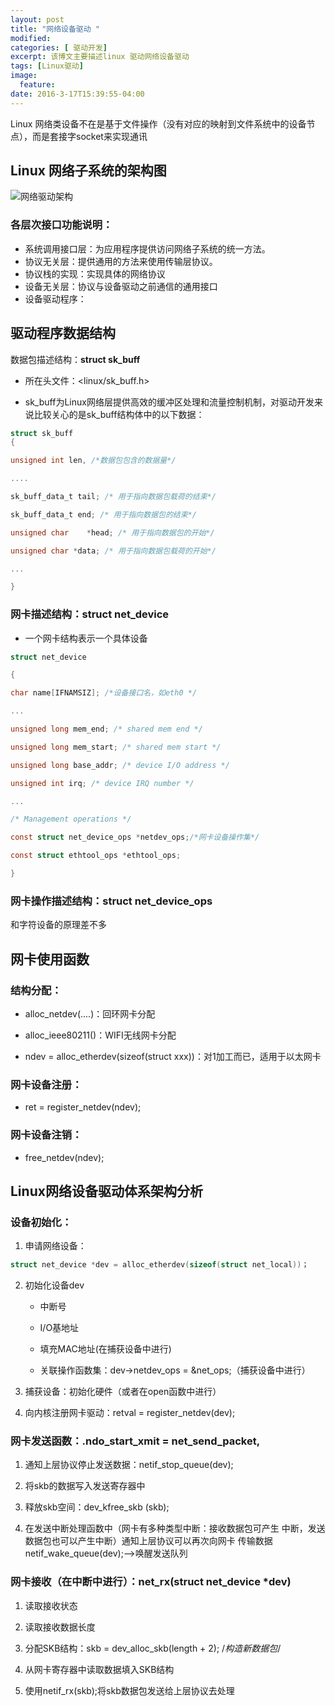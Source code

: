 ```yaml
---
layout: post
title: "网络设备驱动 "
modified:
categories: [ 驱动开发]
excerpt: 该博文主要描述linux 驱动网络设备驱动
tags: [Linux驱动]
image:
  feature:
date: 2016-3-17T15:39:55-04:00
---
```




Linux 网络类设备不在是基于文件操作（没有对应的映射到文件系统中的设备节点），而是套接字socket来实现通讯


## Linux 网络子系统的架构图

 ![网络驱动架构](http://img.blog.csdn.net/20160419231022306?watermark/2/text/aHR0cDovL2Jsb2cuY3Nkbi5uZXQv/font/5a6L5L2T/fontsize/400/fill/I0JBQkFCMA==/dissolve/70/gravity/Center)

### 各层次接口功能说明：

- 系统调用接口层：为应用程序提供访问网络子系统的统一方法。
- 协议无关层：提供通用的方法来使用传输层协议。
- 协议栈的实现：实现具体的网络协议
- 设备无关层：协议与设备驱动之前通信的通用接口
- 设备驱动程序：

 

## 驱动程序数据结构

数据包描述结构：**struct sk_buff**

- 所在头文件：<linux/sk_buff.h>

- sk_buff为Linux网络层提供高效的缓冲区处理和流量控制机制，对驱动开发来说比较关心的是sk_buff结构体中的以下数据：

```c
struct sk_buff
{

unsigned int len, /*数据包包含的数据量*/

....

sk_buff_data_t tail; /* 用于指向数据包载荷的结束*/

sk_buff_data_t end; /* 用于指向数据包的结束*/

unsigned char    *head; /* 用于指向数据包的开始*/

unsigned char *data; /* 用于指向数据包载荷的开始*/

...

}

```


### 网卡描述结构：struct net_device

- 一个网卡结构表示一个具体设备

```c
struct net_device

{

char name[IFNAMSIZ]; /*设备接口名，如eth0 */

...

unsigned long mem_end; /* shared mem end */

unsigned long mem_start; /* shared mem start */

unsigned long base_addr; /* device I/O address */

unsigned int irq; /* device IRQ number */

...

/* Management operations */

const struct net_device_ops *netdev_ops;/*网卡设备操作集*/

const struct ethtool_ops *ethtool_ops;

}
```

### 网卡操作描述结构：struct net_device_ops

和字符设备的原理差不多


## 网卡使用函数


### 结构分配：

- alloc_netdev(....)：回环网卡分配

- alloc_ieee80211()：WIFI无线网卡分配

- ndev = alloc_etherdev(sizeof(struct xxx))：对1加工而已，适用于以太网卡

### 网卡设备注册：

- ret = register_netdev(ndev);

### 网卡设备注销：

- free_netdev(ndev);

## Linux网络设备驱动体系架构分析

### 设备初始化：

1. 申请网络设备：

```c
struct net_device *dev = alloc_etherdev(sizeof(struct net_local))；
```

2. 初始化设备dev

	- 中断号

	- I/O基地址

	- 填充MAC地址(在捕获设备中进行)

	- 关联操作函数集：dev->netdev_ops = &net_ops;（捕获设备中进行）

 

3. 捕获设备：初始化硬件（或者在open函数中进行）

4. 向内核注册网卡驱动：retval = register_netdev(dev);

 

### 网卡发送函数：.ndo_start_xmit  = net_send_packet,

1. 通知上层协议停止发送数据：netif_stop_queue(dev);

2. 将skb的数据写入发送寄存器中

3. 释放skb空间：dev_kfree_skb (skb);

4. 在发送中断处理函数中（网卡有多种类型中断：接收数据包可产生 中断，发送数据包也可以产生中断）通知上层协议可以再次向网卡 传输数据netif_wake_queue(dev);-->唤醒发送队列

 

### 网卡接收（在中断中进行）：net_rx(struct net_device *dev)

1. 读取接收状态

2. 读取接收数据长度

3. 分配SKB结构：skb = dev_alloc_skb(length + 2); /*构造新数据包*/

4. 从网卡寄存器中读取数据填入SKB结构

5. 使用netif_rx(skb);将skb数据包发送给上层协议去处理

 